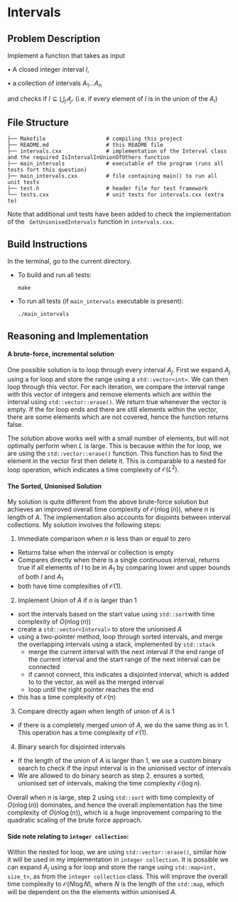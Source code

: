 # Intervals

Problem Description
------------------
Implement a function that takes as input 

•	A closed integer interval $I$, 

•	a collection of intervals $A_1... A_n$ 

and checks if $I \subseteq ⋃_j 𝐴_𝑗$. (i.e. if every element of $I$ is in the union of the $A_i$)

## File Structure
```
├── Makefile                   # compiling this project
├── README.md                  # this README file
├── intervals.cxx              # implementation of the Interval class and the required IsIntervalInUnionOfOthers function 
├── main_intervals             # executable of the program (runs all tests fort this question)
├── main_intervals.cxx         # file containing main() to run all unit tests
├── test.h                     # header file for test framework
└── tests.cxx                  # unit tests for intervals.cxx (extra te)
```
Note that additional unit tests have been added to check the implementation of the ` GetUnionisedIntervals` function in `intervals.cxx`.

## Build Instructions

In the terminal, go to the current directory.

- To build and run all tests:
    ```
    make
    ```
- To run all tests (if `main_intervals` executable is present):
    ```
    ./main_intervals
    ```

Reasoning and Implementation
----------------
#### A brute-force, incremental solution

One possible solution is to loop through every interval $A_j$. First we expand $A_j$ using a for loop and store the range using a `std::vector<int>`. We can then loop through this vector. For each iteration, we compare the interval range with this vector of integers and remove elements which are within the interval using `std::vector::erase()`. We return true whenever the vector is empty. If the for loop ends and there are still elements within the vector, there are some elements which are not covered, hence the function returns false.

The solution above works well with a small number of elements, but will not optimally perform when $L$ is large. This is because within the for loop, we are using the `std::vector::erase()` function. This function has to find the element in the vector first then delete it. This is comparable to a nested for loop operation, which indicates a time complexity of $\mathcal{O}(L^2)$.

#### The Sorted, Unionised Solution

My solution is quite different from the above brute-force solution but achieves an improved overall time complexity of $\mathcal{O}(n\log(n))$, where $n$ is length of $A$. The implementation also accounts for disjoints between interval collections. My solution involves the following steps:

1. Immediate comparison when $n$ is less than or equal to zero
- Returns false when the interval or collection is empty
- Compares directly when there is a single continuous interval, returns true if all elements of $I$ to be in $A_1$ by comparing lower and upper bounds of both $I$ and $A_1$
- both have time complexities of $\mathcal{O}(1)$. 

2. Implement Union of $A$ if $n$ is larger than 1
- sort the intervals based on the start value using `std::sort`with time complexity of $O(n\log(n))$
- create a `std::vector<Interval>` to store the unionised $A$
- using a two-pointer method, loop through sorted intervals, and merge the overlapping intervals using a stack, implemented by `std::stack`
    - merge the current interval with the next interval if the end range of the current interval and the start range of the next interval can be connected
    - if cannot connect, this indicates a disjointed interval, which is added to to the vector, as well as the merged interval
    - loop until the right pointer reaches the end
- this has a time complexity of $\mathcal{O}(n)$

3. Compare directly again when length of union of $A$ is 1
- if there is a completely merged union of $A$, we do the same thing as in 1. This operation has a time complexity of $\mathcal{O}(1)$.

4. Binary search for disjointed intervals
- If the length of the union of $A$ is larger than 1, we use a custom binary search to check if the input interval is in the unionised vector of intervals
- We are allowed to do binary search as step 2. ensures a sorted, unionised set of intervals, making the time complexity $\mathcal{O}(\log{n})$.

Overall when $n$ is large, step 2 using `std::sort` with time complexity of $O(n\log(n))$ dominates, and hence the overall implementation has the time complexity of $O(n\log(n))$, which is a huge improvement comparing to the quadratic scaling of the brute force approach.

#### Side note relating to `integer collection`: 
Within the nested for loop, we are using `std::vector::erase()`, similar how it will be used in my implementation in `integer collection`. It is possible we can expand $A_j$ using a for loop and store the range using `std::map<int, size_t>`, as from the `integer collection` class. This will improve the overall time complexity to $\mathcal{O}(N\log N)$, where $N$ is the length of the `std::map`, which will be dependent on the the elements within unionised $A$.
